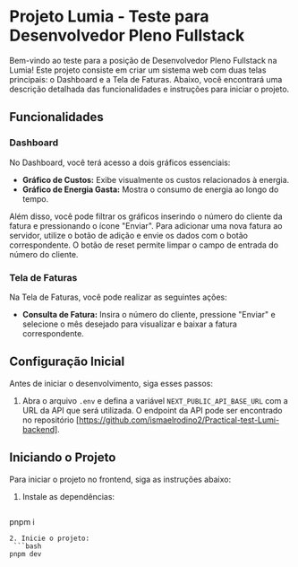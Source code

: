# Projeto Lumia - Teste para Desenvolvedor Pleno Fullstack

Bem-vindo ao teste para a posição de Desenvolvedor Pleno Fullstack na Lumia! Este projeto consiste em criar um sistema web com duas telas principais: o Dashboard e a Tela de Faturas. Abaixo, você encontrará uma descrição detalhada das funcionalidades e instruções para iniciar o projeto.

## Funcionalidades

### Dashboard

No Dashboard, você terá acesso a dois gráficos essenciais:

- **Gráfico de Custos:** Exibe visualmente os custos relacionados à energia.
- **Gráfico de Energia Gasta:** Mostra o consumo de energia ao longo do tempo.

Além disso, você pode filtrar os gráficos inserindo o número do cliente da fatura e pressionando o ícone "Enviar". Para adicionar uma nova fatura ao servidor, utilize o botão de adição e envie os dados com o botão correspondente. O botão de reset permite limpar o campo de entrada do número do cliente.

### Tela de Faturas

Na Tela de Faturas, você pode realizar as seguintes ações:

- **Consulta de Fatura:** Insira o número do cliente, pressione "Enviar" e selecione o mês desejado para visualizar e baixar a fatura correspondente.

## Configuração Inicial

Antes de iniciar o desenvolvimento, siga esses passos:

1. Abra o arquivo `.env` e defina a variável `NEXT_PUBLIC_API_BASE_URL` com a URL da API que será utilizada. O endpoint da API pode ser encontrado no repositório [https://github.com/ismaelrodino2/Practical-test-Lumi-backend].

## Iniciando o Projeto

Para iniciar o projeto no frontend, siga as instruções abaixo:

1. Instale as dependências:
   ```bash
  pnpm i
  ```
2. Inicie o projeto:
   ```bash
  pnpm dev
  ```